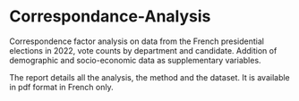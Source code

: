 # Correspondance-Analysis
Correspondence factor analysis on data from the French presidential elections in 2022, vote counts by department and candidate.  Addition of demographic and socio-economic data as supplementary variables.

The report details all the analysis, the method and the dataset. It is available in pdf format in French only.

